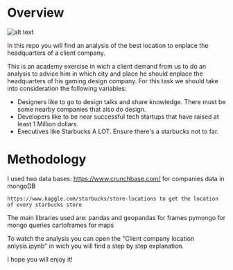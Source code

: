 # Overview

![alt text](https://dlpng.com/png/6665186 "Gaming")

In this repo you will find an analysis of the best location to enplace the headquarters of a client company.

This is an academy exercise in wich a client demand from us to do an analysis to advice him in which city and place he should enplace the headquarters of his gaming design company. For this task we should take into consideration the following variables:

- Designers like to go to design talks and share knowledge. There must be some nearby companies that also do design.
- Developers like to be near successful tech startups that have raised at least 1 Million dollars.
- Executives like Starbucks A LOT. Ensure there's a starbucks not to far.

# Methodology

I used two data bases:
    https://www.crunchbase.com/ for companies data in mongoDB

    https://www.kaggle.com/starbucks/store-locations to get the location of every starbucks store

The main libraries used are:
    pandas and geopandas for frames
    pymongo for mongo queries
    cartoframes for maps

To watch the analysis you can open the "Client company location anlysis.ipynb" in wich you will find a step by step explanation.

I hope you will enjoy it!

